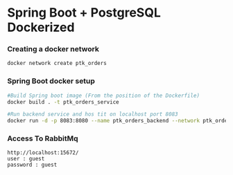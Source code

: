 # Spring Boot + PostgreSQL Dockerized

### Creating a docker network
``` bash
docker network create ptk_orders
```

### Spring Boot docker setup
``` bash
#Build Spring boot image (From the position of the Dockerfile)
docker build . -t ptk_orders_service

#Run backend service and hos tit on localhost port 8083
docker run -d -p 8083:8080 --name ptk_orders_backend --network ptk_orders ptk_orders_service

```

### Access To RabbitMq
``` 
http://localhost:15672/
user : guest
password : guest
```